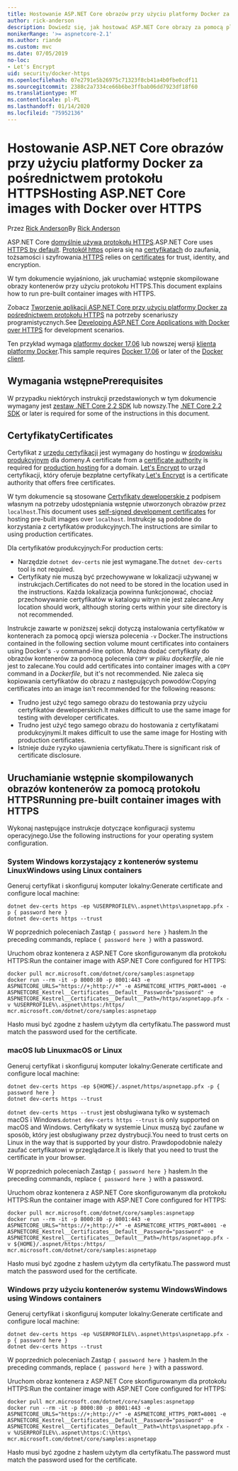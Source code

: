 ```yaml
---
title: Hostowanie ASP.NET Core obrazów przy użyciu platformy Docker za pośrednictwem protokołu HTTPS
author: rick-anderson
description: Dowiedz się, jak hostować ASP.NET Core obrazy za pomocą platformy Docker za pośrednictwem protokołu HTTPS
monikerRange: '>= aspnetcore-2.1'
ms.author: riande
ms.custom: mvc
ms.date: 07/05/2019
no-loc:
- Let's Encrypt
uid: security/docker-https
ms.openlocfilehash: 07e2791e5b26975c71323f8cb41a4b0fbe0cdf11
ms.sourcegitcommit: 2388c2a7334ce66b6be3ffbab06dd7923df18f60
ms.translationtype: MT
ms.contentlocale: pl-PL
ms.lasthandoff: 01/14/2020
ms.locfileid: "75952136"
---
```

# <a name="hosting-aspnet-core-images-with-docker-over-https"></a><span data-ttu-id="0a40e-103">Hostowanie ASP.NET Core obrazów przy użyciu platformy Docker za pośrednictwem protokołu HTTPS</span><span class="sxs-lookup"><span data-stu-id="0a40e-103">Hosting ASP.NET Core images with Docker over HTTPS</span></span>

<span data-ttu-id="0a40e-104">Przez [Rick Anderson](https://twitter.com/RickAndMSFT)</span><span class="sxs-lookup"><span data-stu-id="0a40e-104">By [Rick Anderson](https://twitter.com/RickAndMSFT)</span></span>

<span data-ttu-id="0a40e-105">ASP.NET Core [domyślnie używa protokołu HTTPS](/aspnet/core/security/enforcing-ssl).</span><span class="sxs-lookup"><span data-stu-id="0a40e-105">ASP.NET Core uses [HTTPS by default](/aspnet/core/security/enforcing-ssl).</span></span> <span data-ttu-id="0a40e-106">[Protokół https](https://en.wikipedia.org/wiki/HTTPS) opiera się na [certyfikatach](https://en.wikipedia.org/wiki/Public_key_certificate) do zaufania, tożsamości i szyfrowania.</span><span class="sxs-lookup"><span data-stu-id="0a40e-106">[HTTPS](https://en.wikipedia.org/wiki/HTTPS) relies on [certificates](https://en.wikipedia.org/wiki/Public_key_certificate) for trust, identity, and encryption.</span></span>

<span data-ttu-id="0a40e-107">W tym dokumencie wyjaśniono, jak uruchamiać wstępnie skompilowane obrazy kontenerów przy użyciu protokołu HTTPS.</span><span class="sxs-lookup"><span data-stu-id="0a40e-107">This document explains how to run pre-built container images with HTTPS.</span></span>

<span data-ttu-id="0a40e-108">Zobacz [Tworzenie aplikacji ASP.NET Core przy użyciu platformy Docker za pośrednictwem protokołu HTTPS](https://github.com/dotnet/dotnet-docker/blob/master/samples/aspnetapp/aspnetcore-docker-https-development.md) na potrzeby scenariuszy programistycznych.</span><span class="sxs-lookup"><span data-stu-id="0a40e-108">See [Developing ASP.NET Core Applications with Docker over HTTPS](https://github.com/dotnet/dotnet-docker/blob/master/samples/aspnetapp/aspnetcore-docker-https-development.md) for development scenarios.</span></span>

<span data-ttu-id="0a40e-109">Ten przykład wymaga [platformy docker 17,06](https://docs.docker.com/release-notes/docker-ce) lub nowszej wersji [klienta platformy Docker](https://www.docker.com/products/docker).</span><span class="sxs-lookup"><span data-stu-id="0a40e-109">This sample requires [Docker 17.06](https://docs.docker.com/release-notes/docker-ce) or later of the [Docker client](https://www.docker.com/products/docker).</span></span>

## <a name="prerequisites"></a><span data-ttu-id="0a40e-110">Wymagania wstępne</span><span class="sxs-lookup"><span data-stu-id="0a40e-110">Prerequisites</span></span>

<span data-ttu-id="0a40e-111">W przypadku niektórych instrukcji przedstawionych w tym dokumencie wymagany jest [zestaw .NET Core 2,2 SDK](https://www.microsoft.com/net/download) lub nowszy.</span><span class="sxs-lookup"><span data-stu-id="0a40e-111">The [.NET Core 2.2 SDK](https://www.microsoft.com/net/download) or later is required for some of the instructions in this document.</span></span>

## <a name="certificates"></a><span data-ttu-id="0a40e-112">Certyfikaty</span><span class="sxs-lookup"><span data-stu-id="0a40e-112">Certificates</span></span>

<span data-ttu-id="0a40e-113">Certyfikat z [urzędu certyfikacji](https://wikipedia.org/wiki/Certificate_authority) jest wymagany do hostingu w [środowisku produkcyjnym](https://blogs.msdn.microsoft.com/webdev/2017/11/29/configuring-https-in-asp-net-core-across-different-platforms/) dla domeny.</span><span class="sxs-lookup"><span data-stu-id="0a40e-113">A certificate from a [certificate authority](https://wikipedia.org/wiki/Certificate_authority) is required for [production hosting](https://blogs.msdn.microsoft.com/webdev/2017/11/29/configuring-https-in-asp-net-core-across-different-platforms/) for a domain.</span></span> <span data-ttu-id="0a40e-114">[Let's Encrypt](https://letsencrypt.org/) to urząd certyfikacji, który oferuje bezpłatne certyfikaty.</span><span class="sxs-lookup"><span data-stu-id="0a40e-114">[Let's Encrypt](https://letsencrypt.org/) is a certificate authority that offers free certificates.</span></span>

<span data-ttu-id="0a40e-115">W tym dokumencie są stosowane [Certyfikaty deweloperskie z](https://en.wikipedia.org/wiki/Self-signed_certificate) podpisem własnym na potrzeby udostępniania wstępnie utworzonych obrazów przez `localhost`.</span><span class="sxs-lookup"><span data-stu-id="0a40e-115">This document uses [self-signed development certificates](https://en.wikipedia.org/wiki/Self-signed_certificate) for hosting pre-built images over `localhost`.</span></span> <span data-ttu-id="0a40e-116">Instrukcje są podobne do korzystania z certyfikatów produkcyjnych.</span><span class="sxs-lookup"><span data-stu-id="0a40e-116">The instructions are similar to using production certificates.</span></span>

<span data-ttu-id="0a40e-117">Dla certyfikatów produkcyjnych:</span><span class="sxs-lookup"><span data-stu-id="0a40e-117">For production certs:</span></span>

* <span data-ttu-id="0a40e-118">Narzędzie `dotnet dev-certs` nie jest wymagane.</span><span class="sxs-lookup"><span data-stu-id="0a40e-118">The `dotnet dev-certs` tool is not required.</span></span>
* <span data-ttu-id="0a40e-119">Certyfikaty nie muszą być przechowywane w lokalizacji używanej w instrukcjach.</span><span class="sxs-lookup"><span data-stu-id="0a40e-119">Certificates do not need to be stored in the location used in the instructions.</span></span> <span data-ttu-id="0a40e-120">Każda lokalizacja powinna funkcjonować, chociaż przechowywanie certyfikatów w katalogu witryn nie jest zalecane.</span><span class="sxs-lookup"><span data-stu-id="0a40e-120">Any location should work, although storing certs within your site directory is not recommended.</span></span>

<span data-ttu-id="0a40e-121">Instrukcje zawarte w poniższej sekcji dotyczą instalowania certyfikatów w kontenerach za pomocą opcji wiersza polecenia `-v` Docker.</span><span class="sxs-lookup"><span data-stu-id="0a40e-121">The instructions contained in the following section volume mount certificates into containers using Docker's `-v` command-line option.</span></span> <span data-ttu-id="0a40e-122">Można dodać certyfikaty do obrazów kontenerów za pomocą polecenia `COPY` w *pliku dockerfile*, ale nie jest to zalecane.</span><span class="sxs-lookup"><span data-stu-id="0a40e-122">You could add certificates into container images with a `COPY` command in a *Dockerfile*, but it's not recommended.</span></span> <span data-ttu-id="0a40e-123">Nie zaleca się kopiowania certyfikatów do obrazu z następujących powodów:</span><span class="sxs-lookup"><span data-stu-id="0a40e-123">Copying certificates into an image isn't recommended for the following reasons:</span></span>

* <span data-ttu-id="0a40e-124">Trudno jest użyć tego samego obrazu do testowania przy użyciu certyfikatów deweloperskich.</span><span class="sxs-lookup"><span data-stu-id="0a40e-124">It makes difficult to use the same image for testing with developer certificates.</span></span>
* <span data-ttu-id="0a40e-125">Trudno jest użyć tego samego obrazu do hostowania z certyfikatami produkcyjnymi.</span><span class="sxs-lookup"><span data-stu-id="0a40e-125">It makes difficult to use the same image for Hosting with production certificates.</span></span>
* <span data-ttu-id="0a40e-126">Istnieje duże ryzyko ujawnienia certyfikatu.</span><span class="sxs-lookup"><span data-stu-id="0a40e-126">There is significant risk of certificate disclosure.</span></span>

## <a name="running-pre-built-container-images-with-https"></a><span data-ttu-id="0a40e-127">Uruchamianie wstępnie skompilowanych obrazów kontenerów za pomocą protokołu HTTPS</span><span class="sxs-lookup"><span data-stu-id="0a40e-127">Running pre-built container images with HTTPS</span></span>

<span data-ttu-id="0a40e-128">Wykonaj następujące instrukcje dotyczące konfiguracji systemu operacyjnego.</span><span class="sxs-lookup"><span data-stu-id="0a40e-128">Use the following instructions for your operating system configuration.</span></span>

### <a name="windows-using-linux-containers"></a><span data-ttu-id="0a40e-129">System Windows korzystający z kontenerów systemu Linux</span><span class="sxs-lookup"><span data-stu-id="0a40e-129">Windows using Linux containers</span></span>

<span data-ttu-id="0a40e-130">Generuj certyfikat i skonfiguruj komputer lokalny:</span><span class="sxs-lookup"><span data-stu-id="0a40e-130">Generate certificate and configure local machine:</span></span>

```dotnetcli
dotnet dev-certs https -ep %USERPROFILE%\.aspnet\https\aspnetapp.pfx -p { password here }
dotnet dev-certs https --trust
```

<span data-ttu-id="0a40e-131">W poprzednich poleceniach Zastąp `{ password here }` hasłem.</span><span class="sxs-lookup"><span data-stu-id="0a40e-131">In the preceding commands, replace `{ password here }` with a password.</span></span>

<span data-ttu-id="0a40e-132">Uruchom obraz kontenera z ASP.NET Core skonfigurowanym dla protokołu HTTPS:</span><span class="sxs-lookup"><span data-stu-id="0a40e-132">Run the container image with ASP.NET Core configured for HTTPS:</span></span>

```console
docker pull mcr.microsoft.com/dotnet/core/samples:aspnetapp
docker run --rm -it -p 8000:80 -p 8001:443 -e ASPNETCORE_URLS="https://+;http://+" -e ASPNETCORE_HTTPS_PORT=8001 -e ASPNETCORE_Kestrel__Certificates__Default__Password="password" -e ASPNETCORE_Kestrel__Certificates__Default__Path=/https/aspnetapp.pfx -v %USERPROFILE%\.aspnet\https:/https/ mcr.microsoft.com/dotnet/core/samples:aspnetapp
```

<span data-ttu-id="0a40e-133">Hasło musi być zgodne z hasłem użytym dla certyfikatu.</span><span class="sxs-lookup"><span data-stu-id="0a40e-133">The password must match the password used for the certificate.</span></span>

### <a name="macos-or-linux"></a><span data-ttu-id="0a40e-134">macOS lub Linux</span><span class="sxs-lookup"><span data-stu-id="0a40e-134">macOS or Linux</span></span>

<span data-ttu-id="0a40e-135">Generuj certyfikat i skonfiguruj komputer lokalny:</span><span class="sxs-lookup"><span data-stu-id="0a40e-135">Generate certificate and configure local machine:</span></span>

```dotnetcli
dotnet dev-certs https -ep ${HOME}/.aspnet/https/aspnetapp.pfx -p { password here }
dotnet dev-certs https --trust
```

<span data-ttu-id="0a40e-136">`dotnet dev-certs https --trust` jest obsługiwana tylko w systemach macOS i Windows.</span><span class="sxs-lookup"><span data-stu-id="0a40e-136">`dotnet dev-certs https --trust` is only supported on macOS and Windows.</span></span> <span data-ttu-id="0a40e-137">Certyfikaty w systemie Linux muszą być zaufane w sposób, który jest obsługiwany przez dystrybucji.</span><span class="sxs-lookup"><span data-stu-id="0a40e-137">You need to trust certs on Linux in the way that is supported by your distro.</span></span> <span data-ttu-id="0a40e-138">Prawdopodobnie należy zaufać certyfikatowi w przeglądarce.</span><span class="sxs-lookup"><span data-stu-id="0a40e-138">It is likely that you need to trust the certificate in your browser.</span></span>

<span data-ttu-id="0a40e-139">W poprzednich poleceniach Zastąp `{ password here }` hasłem.</span><span class="sxs-lookup"><span data-stu-id="0a40e-139">In the preceding commands, replace `{ password here }` with a password.</span></span>

<span data-ttu-id="0a40e-140">Uruchom obraz kontenera z ASP.NET Core skonfigurowanym dla protokołu HTTPS:</span><span class="sxs-lookup"><span data-stu-id="0a40e-140">Run the container image with ASP.NET Core configured for HTTPS:</span></span>

```console
docker pull mcr.microsoft.com/dotnet/core/samples:aspnetapp
docker run --rm -it -p 8000:80 -p 8001:443 -e ASPNETCORE_URLS="https://+;http://+" -e ASPNETCORE_HTTPS_PORT=8001 -e ASPNETCORE_Kestrel__Certificates__Default__Password="password" -e ASPNETCORE_Kestrel__Certificates__Default__Path=/https/aspnetapp.pfx -v ${HOME}/.aspnet/https:/https/ mcr.microsoft.com/dotnet/core/samples:aspnetapp
```

<span data-ttu-id="0a40e-141">Hasło musi być zgodne z hasłem użytym dla certyfikatu.</span><span class="sxs-lookup"><span data-stu-id="0a40e-141">The password must match the password used for the certificate.</span></span>

### <a name="windows-using-windows-containers"></a><span data-ttu-id="0a40e-142">Windows przy użyciu kontenerów systemu Windows</span><span class="sxs-lookup"><span data-stu-id="0a40e-142">Windows using Windows containers</span></span>

<span data-ttu-id="0a40e-143">Generuj certyfikat i skonfiguruj komputer lokalny:</span><span class="sxs-lookup"><span data-stu-id="0a40e-143">Generate certificate and configure local machine:</span></span>

```dotnetcli
dotnet dev-certs https -ep %USERPROFILE%\.aspnet\https\aspnetapp.pfx -p { password here }
dotnet dev-certs https --trust
```

<span data-ttu-id="0a40e-144">W poprzednich poleceniach Zastąp `{ password here }` hasłem.</span><span class="sxs-lookup"><span data-stu-id="0a40e-144">In the preceding commands, replace `{ password here }` with a password.</span></span>

<span data-ttu-id="0a40e-145">Uruchom obraz kontenera z ASP.NET Core skonfigurowanym dla protokołu HTTPS:</span><span class="sxs-lookup"><span data-stu-id="0a40e-145">Run the container image with ASP.NET Core configured for HTTPS:</span></span>

```console
docker pull mcr.microsoft.com/dotnet/core/samples:aspnetapp
docker run --rm -it -p 8000:80 -p 8001:443 -e ASPNETCORE_URLS="https://+;http://+" -e ASPNETCORE_HTTPS_PORT=8001 -e ASPNETCORE_Kestrel__Certificates__Default__Password="password" -e ASPNETCORE_Kestrel__Certificates__Default__Path=\https\aspnetapp.pfx -v %USERPROFILE%\.aspnet\https:C:\https\ mcr.microsoft.com/dotnet/core/samples:aspnetapp
```

<span data-ttu-id="0a40e-146">Hasło musi być zgodne z hasłem użytym dla certyfikatu.</span><span class="sxs-lookup"><span data-stu-id="0a40e-146">The password must match the password used for the certificate.</span></span>
